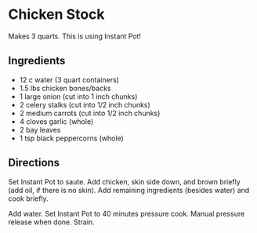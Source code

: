 # Chicken Stock
Makes 3 quarts. This is using Instant Pot!

## Ingredients
- 12 c water (3 quart containers)
- 1.5 lbs chicken bones/backs
- 1 large onion (cut into 1 inch chunks)
- 2 celery stalks (cut into 1/2 inch chunks)
- 2 medium carrots (cut into 1/2 inch chunks)
- 4 cloves garlic (whole)
- 2 bay leaves
- 1 tsp black peppercorns (whole)


## Directions
Set Instant Pot to saute. Add chicken, skin side down, and brown briefly (add oil, if there is no skin). Add remaining ingredients (besides water) and cook briefly.

Add water. Set Instant Pot to 40 minutes pressure cook. Manual pressure release when done. Strain.
